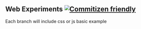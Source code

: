 ## Web Experiments [![Commitizen friendly](https://img.shields.io/badge/commitizen-friendly-brightgreen.svg)](http://commitizen.github.io/cz-cli/)

Each branch will include css or js basic example